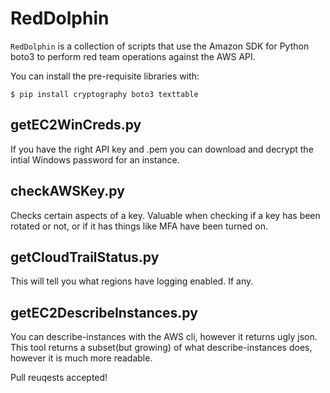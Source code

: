 RedDolphin
==========

``RedDolphin`` is a collection of scripts that use the Amazon SDK for Python boto3 
to perform red team operations against the AWS API.

You can install the pre-requisite libraries with:

    $ pip install cryptography boto3 texttable

getEC2WinCreds.py
----------

If you have the right API key and .pem you can download and decrypt the intial Windows password for an instance.

checkAWSKey.py
----------

Checks certain aspects of a key.  Valuable when checking if a key has been rotated or not,
or if it has things like MFA have been turned on.

getCloudTrailStatus.py
----------

This will tell you what regions have logging enabled.  If any.

getEC2DescribeInstances.py
----------
You can describe-instances with the AWS cli, however it returns ugly json.  This tool returns
a subset(but growing) of what describe-instances does, however it is much more readable.


Pull reuqests accepted!
